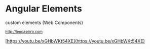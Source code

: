 # Angular Elements

custom elements (Web Components)

<small>http://leocaseiro.com</small>

[https://youtu.be/xGHbWKt54XE](https://youtu.be/xGHbWKt54XE)
